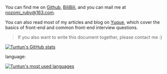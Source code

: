 You can find me on [Github](https://github.com/tuntun0609), [BiliBili](https://space.bilibili.com/47706697), and you can mail me at [nozomi_ruby@163.com](mailto:nozomi_ruby@163.com).

You can also read most of my articles and blog on [Yuque](https://www.yuque.com/webknowledge), which cover the basics of front-end and common front-end interview questions.

> If you also want to write this document together, please contact me :)

<a href="https://github.com/tuntun0609">
	<img alt="Tuntun's GitHub stats" src="https://tun-github-readme-stats.vercel.app/api?username=tuntun0609" />
</a>

language:

<a href="https://github.com/tuntun0609">
	<img alt="Tuntun's most used languages" src="https://tun-github-readme-stats.vercel.app/api/top-langs/?username=tuntun0609&layout=compact" />
</a>
